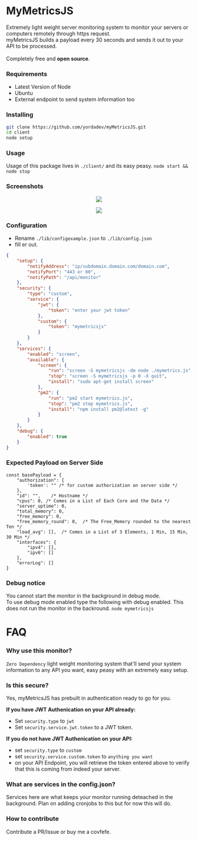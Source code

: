 # MyMetricsJS

Extremely light weight server monitoring system to monitor your servers or computers remotely through https request. <br>
myMetricsJS builds a payload every 30 seconds and sends it out to your API to be processed.
<br>
<br>
Completely free and <b>open source</b>.<br>


### Requirements
- Latest Version of Node
- Ubuntu
- External endpoint to send system information too


### Installing
```sh
git clone https://github.com/yordadev/myMetricsJS.git
cd client
node setup
```

### Usage 
Usage of this package lives in `./client/` and its easy peasy.
```node start && node stop```


### Screenshots
<p align="center"><img src='https://cdn.discordapp.com/attachments/425148050697093131/518523752833875968/mymetricsscreenshot1.png'/></p>

<p align="center"><img src='https://cdn.discordapp.com/attachments/425148050697093131/518191129972179020/mymetricsjs101.png'/></p>


### Configuration
- Rename `./lib/configexample.json` to `./lib/config.json`
- fill er out.
```json
{
    "setup": {
        "notifyAddress": "ip/subdomain.domain.com/domain.com",
        "notifyPort": "443 or 80",
        "notifyPath": "/api/monitor"
    },
    "security": {
        "type": "custom",
        "service": {
            "jwt": {
                "token": "enter your jwt token"
            },
            "custom": {
                "token": "mymetricsjs"
            }
        }
    },
    "services": {
        "enabled": "screen",
        "available": {
            "screen": {
                "run": "screen -S mymetricsjs -dm node ./mymetrics.js",
                "stop": "screen -S mymetricsjs -p 0 -X quit",
                "install": "sudo apt-get install screen"
            },
            "pm2": {
                "run": "pm2 start mymetrics.js",
                "stop": "pm2 stop mymetrics.js",
                "install": "npm install pm2@latest -g"
            }
        }
    },
    "debug": {
        "enabled": true
    }
}
```

### Expected Payload on Server Side
```
const basePayload = {
    "authorization": {
        'token': "" /* for custom authorization on server side */
    },
    "id": "",    /* Hostname */
    "cpus": 0, /* Comes in a List of Each Core and the Data */
    "server_uptime": 0,
    "total_memory": 0,
    "free_memory": 0,
    "free_memory_round": 0,  /* The Free_Memory rounded to the nearest Ten */
    "load_avg": [],  /* Comes in a List of 3 Elements, 1 Min, 15 Min, 30 Min */
    "interfaces": {
        "ipv4": [],
        "ipv6": []
    },
    "errorLog": []
}
```

### Debug notice
You cannot start the monitor in the background in debug mode.<br>
To use debug mode enabled type the following with debug enabled. This does not run the monitor in the backround.
```node mymetricsjs```


# FAQ 

### Why use this monitor?
`Zero Dependency` light weight monitoring system that'll send your system information to any API you want, easy peasy with an extremely easy setup.


### Is this secure?
Yes, myMetricsJS has prebuilt in authentication ready to go for you.

<b>If you have JWT Authenication on your API already: </b>
- Set `security.type` to `jwt`
- Set `security.service.jwt.token` to a JWT token.

<b>If you do not have JWT Authenication on your API:</b>
- set `security.type` to `custom`
- set `security.service.custom.token` to `anything you want`
- on your API Endpoint, you will retrieve the token entered above to verify that this is coming from indeed your server.

### What are services in the config.json?
Services here are what keeps your monitor running deteached in the background. Plan on adding cronjobs to this but for now this will do.

### How to contribute
Contribute a PR/Issue or buy me a covfefe.

